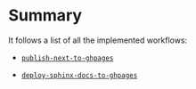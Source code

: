 # Summary

It follows a list of all the implemented workflows:

- [`publish-next-to-ghpages`](./publish-next-to-ghpages.md)

- [`deploy-sphinx-docs-to-ghpages`](./deploy-sphinx-docs-to-ghpages.md)